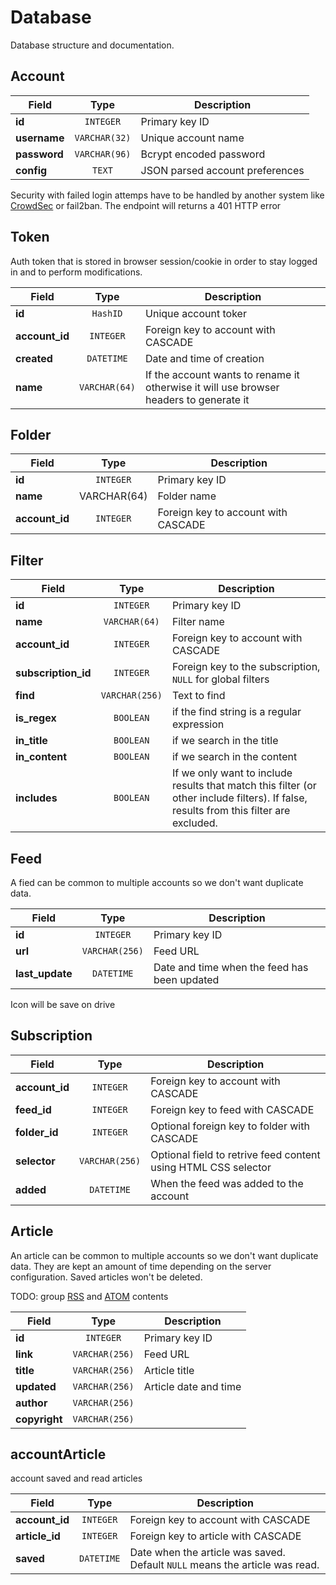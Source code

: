 # Database

Database structure and documentation.

## Account

| Field | Type | Description |
|-------|:----:|-------------|
| **id** | `INTEGER` | Primary key ID |
| **username** | `VARCHAR(32)` | Unique account name |
| **password** | `VARCHAR(96)` | Bcrypt encoded password |
| **config** | `TEXT` | JSON parsed account preferences |

Security with failed login attemps have to be handled by another system like [CrowdSec](https://www.crowdsec.net/) or fail2ban. The endpoint will returns a 401 HTTP error

## Token

Auth token that is stored in browser session/cookie in order to stay logged in and to perform modifications.

| Field | Type | Description |
|-------|:----:|-------------|
| **id** | `HashID` | Unique account toker |
| **account_id** | `INTEGER` | Foreign key to account with CASCADE |
| **created** | `DATETIME` | Date and time of creation |
| **name** | `VARCHAR(64)` | If the account wants to rename it otherwise it will use browser headers to generate it |

## Folder

| Field | Type | Description |
|-------|:----:|-------------|
| **id** | `INTEGER` | Primary key ID |
| **name** | VARCHAR(64) | Folder name |
| **account_id** | `INTEGER` | Foreign key to account with CASCADE |

## Filter

| Field | Type | Description |
|-------|:----:|-------------|
| **id** | `INTEGER` | Primary key ID |
| **name** | `VARCHAR(64)` | Filter name |
| **account_id** | `INTEGER` | Foreign key to account with CASCADE |
| **subscription_id** | `INTEGER` | Foreign key to the subscription, `NULL` for global filters |
| **find** | `VARCHAR(256)` | Text to find |
| **is_regex** | `BOOLEAN` | if the find string is a regular expression |
| **in_title** | `BOOLEAN` | if we search in the title |
| **in_content** | `BOOLEAN` | if we search in the content |
| **includes** | `BOOLEAN` | If we only want to include results that match this filter (or other include filters). If false, results from this filter are excluded. |

## Feed

A fied can be common to multiple accounts so we don't want duplicate data.

| Field | Type | Description |
|-------|:----:|-------------|
| **id** | `INTEGER` | Primary key ID |
| **url** | `VARCHAR(256)` | Feed URL |
| **last_update** | `DATETIME` | Date and time when the feed has been updated |

Icon will be save on drive

## Subscription

| Field | Type | Description |
|-------|:----:|-------------|
| **account_id** | `INTEGER` | Foreign key to account with CASCADE |
| **feed_id** | `INTEGER` | Foreign key to feed with CASCADE |
| **folder_id** | `INTEGER` | Optional foreign key to folder with CASCADE |
| **selector** | `VARCHAR(256)` | Optional field to retrive feed content using HTML CSS selector |
| **added** | `DATETIME` | When the feed was added to the account |

## Article

An article can be common to multiple accounts so we don't want duplicate data. They are kept an amount of time depending on the server configuration. Saved articles won't be deleted.

TODO: group [RSS](https://en.wikipedia.org/wiki/RSS) and [ATOM](https://www.rfc-editor.org/rfc/rfc4287.html) contents

| Field | Type | Description |
|-------|:----:|-------------|
| **id** | `INTEGER` | Primary key ID |
| **link** | `VARCHAR(256)` | Feed URL |
| **title** | `VARCHAR(256)` | Article title |
| **updated** | `VARCHAR(256)` | Article date and time
| **author** | `VARCHAR(256)` |  |
| **copyright** | `VARCHAR(256)` |  |

## accountArticle

account saved and read articles

| Field | Type | Description |
|-------|:----:|-------------|
| **account_id** | `INTEGER` | Foreign key to account with CASCADE |
| **article_id** | `INTEGER` | Foreign key to article with CASCADE |
| **saved** | `DATETIME` | Date when the article was saved. Default `NULL` means the article was read. |
